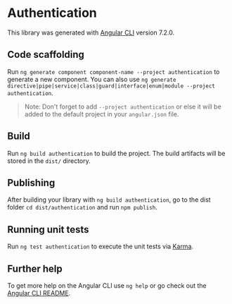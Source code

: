 # Authentication

This library was generated with [Angular CLI](https://github.com/angular/angular-cli) version 7.2.0.

## Code scaffolding

Run `ng generate component component-name --project authentication` to generate a new component. You can also use `ng generate directive|pipe|service|class|guard|interface|enum|module --project authentication`.
> Note: Don't forget to add `--project authentication` or else it will be added to the default project in your `angular.json` file. 

## Build

Run `ng build authentication` to build the project. The build artifacts will be stored in the `dist/` directory.

## Publishing

After building your library with `ng build authentication`, go to the dist folder `cd dist/authentication` and run `npm publish`.

## Running unit tests

Run `ng test authentication` to execute the unit tests via [Karma](https://karma-runner.github.io).

## Further help

To get more help on the Angular CLI use `ng help` or go check out the [Angular CLI README](https://github.com/angular/angular-cli/blob/master/README.md).
